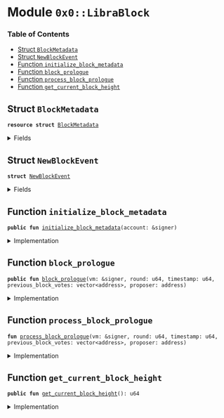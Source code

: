 
<a name="0x0_LibraBlock"></a>

# Module `0x0::LibraBlock`

### Table of Contents

-  [Struct `BlockMetadata`](#0x0_LibraBlock_BlockMetadata)
-  [Struct `NewBlockEvent`](#0x0_LibraBlock_NewBlockEvent)
-  [Function `initialize_block_metadata`](#0x0_LibraBlock_initialize_block_metadata)
-  [Function `block_prologue`](#0x0_LibraBlock_block_prologue)
-  [Function `process_block_prologue`](#0x0_LibraBlock_process_block_prologue)
-  [Function `get_current_block_height`](#0x0_LibraBlock_get_current_block_height)



<a name="0x0_LibraBlock_BlockMetadata"></a>

## Struct `BlockMetadata`



<pre><code><b>resource</b> <b>struct</b> <a href="#0x0_LibraBlock_BlockMetadata">BlockMetadata</a>
</code></pre>



<details>
<summary>Fields</summary>


<dl>
<dt>

<code>height: u64</code>
</dt>
<dd>

</dd>
<dt>

<code>new_block_events: <a href="Event.md#0x0_Event_EventHandle">Event::EventHandle</a>&lt;<a href="#0x0_LibraBlock_NewBlockEvent">LibraBlock::NewBlockEvent</a>&gt;</code>
</dt>
<dd>

</dd>
</dl>


</details>

<a name="0x0_LibraBlock_NewBlockEvent"></a>

## Struct `NewBlockEvent`



<pre><code><b>struct</b> <a href="#0x0_LibraBlock_NewBlockEvent">NewBlockEvent</a>
</code></pre>



<details>
<summary>Fields</summary>


<dl>
<dt>

<code>round: u64</code>
</dt>
<dd>

</dd>
<dt>

<code>proposer: address</code>
</dt>
<dd>

</dd>
<dt>

<code>previous_block_votes: vector&lt;address&gt;</code>
</dt>
<dd>

</dd>
<dt>

<code>time_microseconds: u64</code>
</dt>
<dd>

</dd>
</dl>


</details>

<a name="0x0_LibraBlock_initialize_block_metadata"></a>

## Function `initialize_block_metadata`



<pre><code><b>public</b> <b>fun</b> <a href="#0x0_LibraBlock_initialize_block_metadata">initialize_block_metadata</a>(account: &signer)
</code></pre>



<details>
<summary>Implementation</summary>


<pre><code><b>public</b> <b>fun</b> <a href="#0x0_LibraBlock_initialize_block_metadata">initialize_block_metadata</a>(account: &signer) {
  // Only callable by the <a href="Association.md#0x0_Association">Association</a> address
  <b>assert</b>(<a href="Signer.md#0x0_Signer_address_of">Signer::address_of</a>(account) == <a href="CoreAddresses.md#0x0_CoreAddresses_ASSOCIATION_ROOT_ADDRESS">CoreAddresses::ASSOCIATION_ROOT_ADDRESS</a>(), 1);

  move_to&lt;<a href="#0x0_LibraBlock_BlockMetadata">BlockMetadata</a>&gt;(
      account,
      <a href="#0x0_LibraBlock_BlockMetadata">BlockMetadata</a> {
          height: 0,
          new_block_events: <a href="Event.md#0x0_Event_new_event_handle">Event::new_event_handle</a>&lt;<a href="#0x0_LibraBlock_NewBlockEvent">Self::NewBlockEvent</a>&gt;(account),
      }
  );
}
</code></pre>



</details>

<a name="0x0_LibraBlock_block_prologue"></a>

## Function `block_prologue`



<pre><code><b>public</b> <b>fun</b> <a href="#0x0_LibraBlock_block_prologue">block_prologue</a>(vm: &signer, round: u64, timestamp: u64, previous_block_votes: vector&lt;address&gt;, proposer: address)
</code></pre>



<details>
<summary>Implementation</summary>


<pre><code><b>public</b> <b>fun</b> <a href="#0x0_LibraBlock_block_prologue">block_prologue</a>(
    vm: &signer,
    round: u64,
    timestamp: u64,
    previous_block_votes: vector&lt;address&gt;,
    proposer: address
) <b>acquires</b> <a href="#0x0_LibraBlock_BlockMetadata">BlockMetadata</a> {
    // Can only be invoked by LibraVM privilege.
    <b>assert</b>(<a href="Signer.md#0x0_Signer_address_of">Signer::address_of</a>(vm) == <a href="CoreAddresses.md#0x0_CoreAddresses_VM_RESERVED_ADDRESS">CoreAddresses::VM_RESERVED_ADDRESS</a>(), 33);

    <a href="#0x0_LibraBlock_process_block_prologue">process_block_prologue</a>(vm,  round, timestamp, previous_block_votes, proposer);

    // TODO(valerini): call regular reconfiguration here LibraSystem2::update_all_validator_info()
}
</code></pre>



</details>

<a name="0x0_LibraBlock_process_block_prologue"></a>

## Function `process_block_prologue`



<pre><code><b>fun</b> <a href="#0x0_LibraBlock_process_block_prologue">process_block_prologue</a>(vm: &signer, round: u64, timestamp: u64, previous_block_votes: vector&lt;address&gt;, proposer: address)
</code></pre>



<details>
<summary>Implementation</summary>


<pre><code><b>fun</b> <a href="#0x0_LibraBlock_process_block_prologue">process_block_prologue</a>(
    vm: &signer,
    round: u64,
    timestamp: u64,
    previous_block_votes: vector&lt;address&gt;,
    proposer: address
) <b>acquires</b> <a href="#0x0_LibraBlock_BlockMetadata">BlockMetadata</a> {
    <b>let</b> block_metadata_ref = borrow_global_mut&lt;<a href="#0x0_LibraBlock_BlockMetadata">BlockMetadata</a>&gt;(<a href="CoreAddresses.md#0x0_CoreAddresses_ASSOCIATION_ROOT_ADDRESS">CoreAddresses::ASSOCIATION_ROOT_ADDRESS</a>());

    // TODO: Figure out a story for errors in the system transactions.
    <b>if</b>(proposer != <a href="CoreAddresses.md#0x0_CoreAddresses_VM_RESERVED_ADDRESS">CoreAddresses::VM_RESERVED_ADDRESS</a>()) <b>assert</b>(<a href="LibraSystem.md#0x0_LibraSystem_is_validator">LibraSystem::is_validator</a>(proposer), 5002);
    <a href="LibraTimestamp.md#0x0_LibraTimestamp_update_global_time">LibraTimestamp::update_global_time</a>(vm, proposer, timestamp);
    block_metadata_ref.height = block_metadata_ref.height + 1;
    <a href="Event.md#0x0_Event_emit_event">Event::emit_event</a>&lt;<a href="#0x0_LibraBlock_NewBlockEvent">NewBlockEvent</a>&gt;(
      &<b>mut</b> block_metadata_ref.new_block_events,
      <a href="#0x0_LibraBlock_NewBlockEvent">NewBlockEvent</a> {
        round: round,
        proposer: proposer,
        previous_block_votes: previous_block_votes,
        time_microseconds: timestamp,
      }
    );
}
</code></pre>



</details>

<a name="0x0_LibraBlock_get_current_block_height"></a>

## Function `get_current_block_height`



<pre><code><b>public</b> <b>fun</b> <a href="#0x0_LibraBlock_get_current_block_height">get_current_block_height</a>(): u64
</code></pre>



<details>
<summary>Implementation</summary>


<pre><code><b>public</b> <b>fun</b> <a href="#0x0_LibraBlock_get_current_block_height">get_current_block_height</a>(): u64 <b>acquires</b> <a href="#0x0_LibraBlock_BlockMetadata">BlockMetadata</a> {
  borrow_global&lt;<a href="#0x0_LibraBlock_BlockMetadata">BlockMetadata</a>&gt;(<a href="CoreAddresses.md#0x0_CoreAddresses_ASSOCIATION_ROOT_ADDRESS">CoreAddresses::ASSOCIATION_ROOT_ADDRESS</a>()).height
}
</code></pre>



</details>
